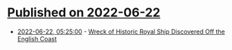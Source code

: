 # [Published on 2022-06-22](index.md)

* [2022-06-22, 05:25:00](https://soylentnews.org/article.pl?sid=22/06/22/086255&from=rss) - [Wreck of Historic Royal Ship Discovered Off the English Coast](https://soylentnews.org/article.pl?sid=22/06/22/086255&from=rss)
